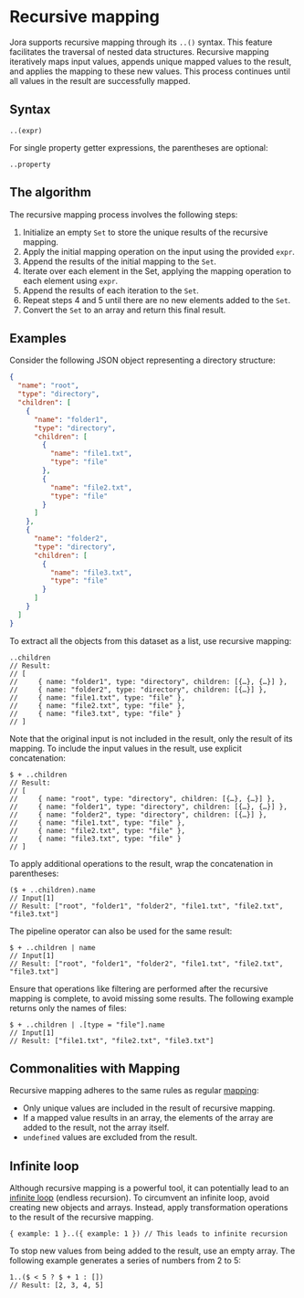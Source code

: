 # Recursive mapping

Jora supports recursive mapping through its `..()` syntax. This feature facilitates the traversal of nested data structures. Recursive mapping iteratively maps input values, appends unique mapped values to the result, and applies the mapping to these new values. This process continues until all values in the result are successfully mapped.

## Syntax

```jora
..(expr)
```

For single property getter expressions, the parentheses are optional:

```jora
..property
```

## The algorithm

The recursive mapping process involves the following steps:

1. Initialize an empty `Set` to store the unique results of the recursive mapping.
2. Apply the initial mapping operation on the input using the provided `expr`.
3. Append the results of the initial mapping to the `Set`.
4. Iterate over each element in the Set, applying the mapping operation to each element using `expr`.
5. Append the results of each iteration to the `Set`.
6. Repeat steps 4 and 5 until there are no new elements added to the `Set`.
7. Convert the `Set` to an array and return this final result.

## Examples

Consider the following JSON object representing a directory structure:

```json
{
  "name": "root",
  "type": "directory",
  "children": [
    {
      "name": "folder1",
      "type": "directory",
      "children": [
        {
          "name": "file1.txt",
          "type": "file"
        },
        {
          "name": "file2.txt",
          "type": "file"
        }
      ]
    },
    {
      "name": "folder2",
      "type": "directory",
      "children": [
        {
          "name": "file3.txt",
          "type": "file"
        }
      ]
    }
  ]
}
```

To extract all the objects from this dataset as a list, use recursive mapping:

```jora
..children
// Result:
// [
//     { name: "folder1", type: "directory", children: [{…}, {…}] },
//     { name: "folder2", type: "directory", children: [{…}] },
//     { name: "file1.txt", type: "file" },
//     { name: "file2.txt", type: "file" },
//     { name: "file3.txt", type: "file" }
// ]
```

Note that the original input is not included in the result, only the result of its mapping. To include the input values in the result, use explicit concatenation:

```jora
$ + ..children
// Result:
// [
//     { name: "root", type: "directory", children: [{…}, {…}] },
//     { name: "folder1", type: "directory", children: [{…}, {…}] },
//     { name: "folder2", type: "directory", children: [{…}] },
//     { name: "file1.txt", type: "file" },
//     { name: "file2.txt", type: "file" },
//     { name: "file3.txt", type: "file" }
// ]
```

To apply additional operations to the result, wrap the concatenation in parentheses:

```jora
($ + ..children).name
// Input[1]
// Result: ["root", "folder1", "folder2", "file1.txt", "file2.txt", "file3.txt"]
```

The pipeline operator can also be used for the same result:

```jora
$ + ..children | name
// Input[1]
// Result: ["root", "folder1", "folder2", "file1.txt", "file2.txt", "file3.txt"]
```

Ensure that operations like filtering are performed after the recursive mapping is complete, to avoid missing some results. The following example returns only the names of files:

```jora
$ + ..children | .[type = "file"].name
// Input[1]
// Result: ["file1.txt", "file2.txt", "file3.txt"]
```

## Commonalities with Mapping

Recursive mapping adheres to the same rules as regular [mapping](./map.md):

- Only unique values are included in the result of recursive mapping.
- If a mapped value results in an array, the elements of the array are added to the result, not the array itself.
- `undefined` values are excluded from the result.

## Infinite loop

Although recursive mapping is a powerful tool, it can potentially lead to an [infinite loop](https://en.wikipedia.org/wiki/Infinite_loop) (endless recursion). To circumvent an infinite loop, avoid creating new objects and arrays. Instead, apply transformation operations to the result of the recursive mapping.

```jora
{ example: 1 }..({ example: 1 }) // This leads to infinite recursion
```

To stop new values from being added to the result, use an empty array. The following example generates a series of numbers from 2 to 5:

```jora
1..($ < 5 ? $ + 1 : [])
// Result: [2, 3, 4, 5]
```
